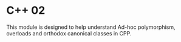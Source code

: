 # C++ 02

This module is designed to help understand Ad-hoc polymorphism, overloads and orthodox canonical classes in CPP.
